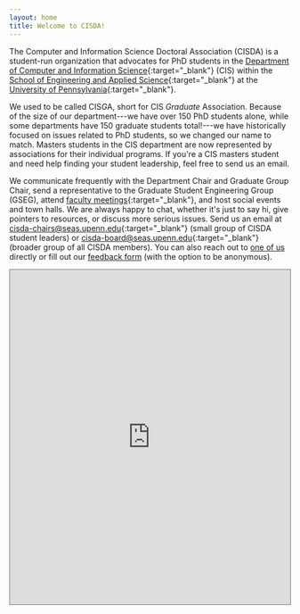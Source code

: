 ```yaml
---
layout: home
title: Welcome to CISDA!
---
```

The Computer and Information Science Doctoral Association (CISDA) is a
student-run organization that advocates for PhD students in the [Department of 
Computer and Information Science](https://www.cis.upenn.edu/){:target="_blank"} (CIS) within the 
[School of Engineering and Applied Science](https://www.seas.upenn.edu/){:target="_blank"} at the 
[University of Pennsylvania](https://www.upenn.edu/){:target="_blank"}.

We used to be called CIS*G*A, short for CIS *Graduate* Association. Because of 
the size of our department---we have over 150 PhD students alone, while some 
departments have 150 graduate students total!---we have historically focused on 
issues related to PhD students, so we changed our name to match. Masters 
students in the CIS department are now represented by associations for their 
individual programs. If you're a CIS masters student and need help finding your 
student leadership, feel free to send us an email.

We communicate frequently with the Department Chair and Graduate Group Chair, 
send a representative to the Graduate Student Engineering Group (GSEG), attend 
[faculty meetings](https://drive.google.com/drive/folders/1fKvY9u13pnsx5yP1CO8KFTIDb2ygRP82?usp=sharing){:target="_blank"}, and host social events and town halls. We are always happy to 
chat, whether it's just to say hi, give pointers to resources, or discuss more 
serious issues. Send us an email at 
[cisda-chairs@seas.upenn.edu](mailto:cisda-chairs@seas.upenn.edu){:target="_blank"} (small group 
of CISDA student leaders) or 
[cisda-board@seas.upenn.edu](mailto:cisda-board@seas.upenn.edu){:target="_blank"} (broader group 
of all CISDA members). You can also reach out to [one of us](/people) directly 
or fill out our <a href="https://forms.gle/TKztGT46pPWcy8qn9" target="_blank">feedback form</a>
(with the option to be anonymous).

<iframe src="https://calendar.google.com/calendar/embed?height=600&wkst=1&bgcolor=%23ffffff&ctz=America%2FNew_York&showNav=1&showCalendars=1&src=Y19ncGk4cXBrcWFyNDg5bTFsOXQ4djhhNjJrb0Bncm91cC5jYWxlbmRhci5nb29nbGUuY29t&color=%23D81B60" style="border:solid 1px #777" width="100%" height="600" frameborder="0" scrolling="no"></iframe>

